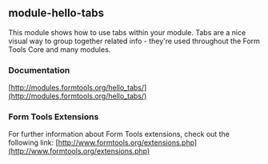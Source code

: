 ## module-hello-tabs

This module shows how to use tabs within your module. Tabs are a nice visual way to group together related info - they're used throughout the Form Tools Core and many modules.

### Documentation

[http://modules.formtools.org/hello_tabs/](http://modules.formtools.org/hello_tabs/)

### Form Tools Extensions

For further information about Form Tools extensions, check out the following link:
[http://www.formtools.org/extensions.php](http://www.formtools.org/extensions.php)
